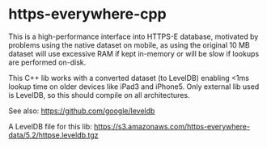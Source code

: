 # https-everywhere-cpp

This is a high-performance interface into HTTPS-E database, motivated by problems using the native dataset on mobile,
as using the original 10 MB dataset will use excessive RAM if kept in-memory or will be slow if lookups are performed on-disk. 

This C++ lib works with a converted dataset (to LevelDB) enabling <1ms lookup time on older devices like iPad3 and iPhone5.
Only external lib used is LevelDB, so this should compile on all architectures.

See also: https://github.com/google/leveldb

A LevelDB file for this lib: https://s3.amazonaws.com/https-everywhere-data/5.2/httpse.leveldb.tgz
